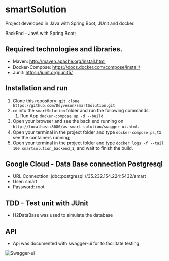 # smartSolution
Project developed in Java with Spring Boot, JUnit and docker.

BackEnd - JavA with Spring Boot;

## Required technologies and libraries.
- Maven: http://maven.apache.org/install.html
- Docker-Compose: https://docs.docker.com/compose/install/
- Junit: https://junit.org/junit5/

## Installation and run
1. Clone this repository: `git clone https://github.com/Deyveson/smartSolution.git`
2. `cd` into the `smartSolution` folder and run the following commands:
    1. Run App `docker-compose up -d --build`
3. Open your browser and see the back end running on `http://localhost:8080/ws-smart-solution/swagger-ui.html`.
5. Open your terminal in the project folder and type `docker-compose ps`, to see the containers running;
6. Open your terminal in the project folder and type `docker logs -f --tail 100 smartsolution_backend_1`, and wait to finish the build.

## Google Cloud - Data Base connection Postgresql
- URL Connecttion: jdbc:postgresql://35.232.154.224:5432/smart
- User: smart
- Password: root

## TDD - Test unit with JUnit
- H2DataBase was used to simulate the database

## API
- Api was documented with swagger-ui for to facilitate testing

![Swagger-ui](https://user-images.githubusercontent.com/35642316/82368997-56701280-99e4-11ea-9b63-58cb66a5135d.png)

